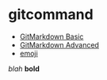# gitcommand

- [GitMarkdown Basic](https://docs.github.com/en/github/writing-on-github/basic-writing-and-formatting-syntax)
- [GitMarkdown Advanced](https://docs.github.com/en/github/writing-on-github/working-with-advanced-formatting)
- [emoji](https://github.com/ikatyang/emoji-cheat-sheet/blob/master/README.md)

_blah_
__bold__

